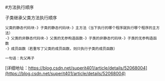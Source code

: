 #方法执行顺序

子类继承父类方法执行顺序
```
父类的静态代码块-》子类的静态代码块-》主方法（当下执行的哪个程序就执行哪个程序的主方法）
-》父类的非静态代码块-》父类的无参构造函数-》子类的非静态代码块-》子类的无参构造函数
-》成员函数（若重写了父类的成员函数，则只执行子类的成员函数）

一句话：先父再子
```
[详细地址：https://blog.csdn.net/superit401/article/details/52068004](https://blog.csdn.net/superit401/article/details/52068004)